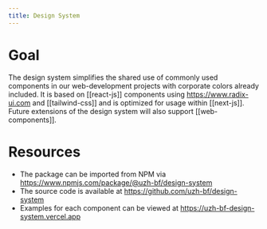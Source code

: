```yaml
---
title: Design System
---
```

# Goal

The design system simplifies the shared use of commonly used components in our web-development projects with corporate colors already included. It is based on [[react-js]] components using https://www.radix-ui.com and [[tailwind-css]] and is optimized for usage within [[next-js]]. Future extensions of the design system will also support [[web-components]].

# Resources

- The package can be imported from NPM via https://www.npmjs.com/package/@uzh-bf/design-system
- The source code is available at https://github.com/uzh-bf/design-system
- Examples for each component can be viewed at https://uzh-bf-design-system.vercel.app

